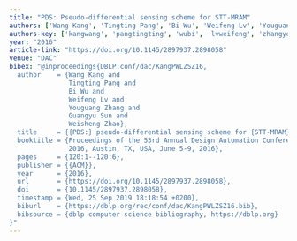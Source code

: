 ```yaml
---
title: "PDS: Pseudo-differential sensing scheme for STT-MRAM"
authors: ['Wang Kang', 'Tingting Pang', 'Bi Wu', 'Weifeng Lv', 'Youguang Zhang', 'Guangyu Sun', 'Weisheng Zhao']
authors-key: ['kangwang', 'pangtingting', 'wubi', 'lvweifeng', 'zhangyouguang', 'sunguangyu', 'zhaoweisheng']
year: "2016"
article-link: "https://doi.org/10.1145/2897937.2898058"
venue: "DAC"
bibex: "@inproceedings{DBLP:conf/dac/KangPWLZSZ16,
  author    = {Wang Kang and
               Tingting Pang and
               Bi Wu and
               Weifeng Lv and
               Youguang Zhang and
               Guangyu Sun and
               Weisheng Zhao},
  title     = {{PDS:} pseudo-differential sensing scheme for {STT-MRAM}},
  booktitle = {Proceedings of the 53rd Annual Design Automation Conference, {DAC}
               2016, Austin, TX, USA, June 5-9, 2016},
  pages     = {120:1--120:6},
  publisher = {{ACM}},
  year      = {2016},
  url       = {https://doi.org/10.1145/2897937.2898058},
  doi       = {10.1145/2897937.2898058},
  timestamp = {Wed, 25 Sep 2019 18:18:54 +0200},
  biburl    = {https://dblp.org/rec/conf/dac/KangPWLZSZ16.bib},
  bibsource = {dblp computer science bibliography, https://dblp.org}
}"
---
```

